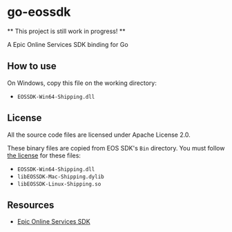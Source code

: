 # go-eossdk

** This project is still work in progress! **

A Epic Online Services SDK binding for Go

## How to use

On Windows, copy this file on the working directory:

 * `EOSSDK-Win64-Shipping.dll`

## License

All the source code files are licensed under Apache License 2.0.

These binary files are copied from EOS SDK's `Bin` directory. You must follow [the license](https://dev.epicgames.com/licensing) for these files:

 * `EOSSDK-Win64-Shipping.dll`
 * `libEOSSDK-Mac-Shipping.dylib`
 * `libEOSSDK-Linux-Shipping.so`

## Resources

 * [Epic Online Services SDK](https://dev.epicgames.com/sdk)
